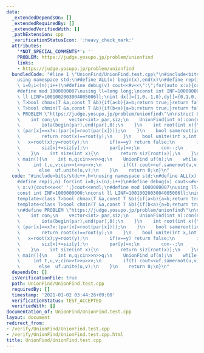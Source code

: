```yaml
---
data:
  _extendedDependsOn: []
  _extendedRequiredBy: []
  _extendedVerifiedWith: []
  _pathExtension: cpp
  _verificationStatusIcon: ':heavy_check_mark:'
  attributes:
    '*NOT_SPECIAL_COMMENTS*': ''
    PROBLEM: https://judge.yosupo.jp/problem/unionfind
    links:
    - https://judge.yosupo.jp/problem/unionfind
  bundledCode: "#line 1 \"UnionFind/UnionFind.test.cpp\"\n#include<bits/stdc++.h>\n\
    using namespace std;\n#define ALL(x) begin(x),end(x)\n#define rep(i,n) for(int\
    \ i=0;i<(n);i++)\n#define debug(v) cout<<#v<<\":\";for(auto x:v){cout<<x<<' ';}cout<<endl;\n\
    #define mod 1000000007\nusing ll=long long;\nconst int INF=1000000000;\nconst\
    \ ll LINF=1001002003004005006ll;\nint dx[]={1,0,-1,0},dy[]={0,1,0,-1};\ntemplate<class\
    \ T>bool chmax(T &a,const T &b){if(a<b){a=b;return true;}return false;}\ntemplate<class\
    \ T>bool chmin(T &a,const T &b){if(b<a){a=b;return true;}return false;}\n\n#define\
    \ PROBLEM \"https://judge.yosupo.jp/problem/unionfind\"\n\nstruct UnionFind{\n\
    \    int con;\n    vector<int> par,siz;\n    UnionFind(int n):con(n),par(n),siz(n,1){\n\
    \        iota(begin(par),end(par),0);\n    }\n    int root(int x){\n        return\
    \ (par[x]==x?x:(par[x]=root(par[x])));\n    }\n    bool sameroot(int x,int y){\n\
    \        return root(x)==root(y);\n    }\n    bool unite(int x,int y){\n     \
    \   x=root(x);y=root(y);\n        if(x==y) return false;\n        if(siz[x]<siz[y])swap(x,y);\n\
    \        siz[x]+=siz[y];\n        par[y]=x;\n        con--;\n        return true;\n\
    \    }\n    int size(int x){\n        return siz[root(x)];\n    }\n};\n\n\nsigned\
    \ main(){\n    int n,q;cin>>n>>q;\n    UnionFind uf(n);\n    while(q--){\n   \
    \     int t,u,v;cin>>t>>u>>v;\n        if(t) cout<<uf.sameroot(u,v)<<endl;\n \
    \       else  uf.unite(u,v);\n    }\n    return 0;\n}\n"
  code: "#include<bits/stdc++.h>\nusing namespace std;\n#define ALL(x) begin(x),end(x)\n\
    #define rep(i,n) for(int i=0;i<(n);i++)\n#define debug(v) cout<<#v<<\":\";for(auto\
    \ x:v){cout<<x<<' ';}cout<<endl;\n#define mod 1000000007\nusing ll=long long;\n\
    const int INF=1000000000;\nconst ll LINF=1001002003004005006ll;\nint dx[]={1,0,-1,0},dy[]={0,1,0,-1};\n\
    template<class T>bool chmax(T &a,const T &b){if(a<b){a=b;return true;}return false;}\n\
    template<class T>bool chmin(T &a,const T &b){if(b<a){a=b;return true;}return false;}\n\
    \n#define PROBLEM \"https://judge.yosupo.jp/problem/unionfind\"\n\nstruct UnionFind{\n\
    \    int con;\n    vector<int> par,siz;\n    UnionFind(int n):con(n),par(n),siz(n,1){\n\
    \        iota(begin(par),end(par),0);\n    }\n    int root(int x){\n        return\
    \ (par[x]==x?x:(par[x]=root(par[x])));\n    }\n    bool sameroot(int x,int y){\n\
    \        return root(x)==root(y);\n    }\n    bool unite(int x,int y){\n     \
    \   x=root(x);y=root(y);\n        if(x==y) return false;\n        if(siz[x]<siz[y])swap(x,y);\n\
    \        siz[x]+=siz[y];\n        par[y]=x;\n        con--;\n        return true;\n\
    \    }\n    int size(int x){\n        return siz[root(x)];\n    }\n};\n\n\nsigned\
    \ main(){\n    int n,q;cin>>n>>q;\n    UnionFind uf(n);\n    while(q--){\n   \
    \     int t,u,v;cin>>t>>u>>v;\n        if(t) cout<<uf.sameroot(u,v)<<endl;\n \
    \       else  uf.unite(u,v);\n    }\n    return 0;\n}\n"
  dependsOn: []
  isVerificationFile: true
  path: UnionFind/UnionFind.test.cpp
  requiredBy: []
  timestamp: '2021-01-02 03:44:26+09:00'
  verificationStatus: TEST_ACCEPTED
  verifiedWith: []
documentation_of: UnionFind/UnionFind.test.cpp
layout: document
redirect_from:
- /verify/UnionFind/UnionFind.test.cpp
- /verify/UnionFind/UnionFind.test.cpp.html
title: UnionFind/UnionFind.test.cpp
---
```

